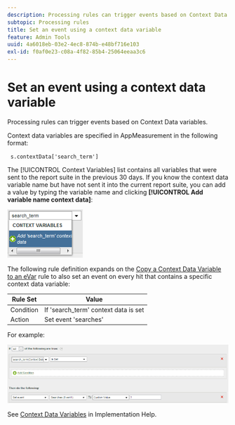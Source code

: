 ```yaml
---
description: Processing rules can trigger events based on Context Data variables.
subtopic: Processing rules
title: Set an event using a context data variable
feature: Admin Tools
uuid: 4a6018eb-03e2-4ec8-874b-e48bf716e103
exl-id: f0af0e23-c08a-4f82-85b4-25064eeaa3c6
---
```

# Set an event using a context data variable

Processing rules can trigger events based on Context Data variables.

Context data variables are specified in AppMeasurement in the following format:

```
 s.contextData['search_term']
```

The [!UICONTROL Context Variables] list contains all variables that were sent to the report suite in the previous 30 days. If you know the context data variable name but have not sent it into the current report suite, you can add a value by typing the variable name and clicking **[!UICONTROL Add variable name context data]**:

![](assets/add-context-variable.png)

The following rule definition expands on the [Copy a Context Data Variable to an eVar](/help/admin/admin/c-processing-rules/processing-rules-examples/processing-rules-copy-context-data.md) rule to also set an event on every hit that contains a specific context data variable: 

|  Rule Set  | Value  |
|---|---|
|  Condition  | If 'search_term' context data is set  |
|  Action  | Set event 'searches'  |

For example:

![](assets/processing_rule_set_event.png)

See [Context Data Variables](https://experienceleague.adobe.com/docs/analytics/implementation/vars/page-vars/contextdata.html) in Implementation Help.
